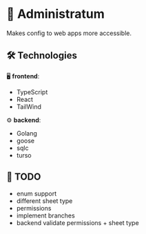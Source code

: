 # 📜 Administratum
Makes config to web apps more accessible.

## 🛠️ Technologies

🖥️ **frontend**:
- TypeScript
- React
- TailWind

⚙️ **backend**:
- Golang
- goose
- sqlc
- turso

## 🎒 TODO
- enum support
- different sheet type
- permissions
- implement branches
- backend validate permissions + sheet type
